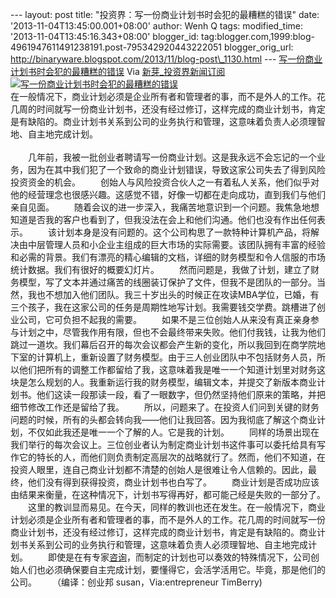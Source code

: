 --- layout: post title: "投资界：写一份商业计划书时会犯的最糟糕的错误"
date: '2013-11-04T13:45:00.001+08:00' author: Wenh Q tags:
modified\_time: '2013-11-04T13:45:16.343+08:00' blogger\_id:
tag:blogger.com,1999:blog-4961947611491238191.post-795342920443222051
blogger\_orig\_url:
http://binaryware.blogspot.com/2013/11/blog-post\_1130.html ---
[写一份商业计划书时会犯的最糟糕的错误](http://news.pedaily.cn/newseed/201311/20131101356539.shtml)
Via [新芽\_投资界新闻订阅](http://www.pedaily.cn/)
[![写一份商业计划书时会犯的最糟糕的错误](http://pic.pedaily.cn/201311/20131101@29298.jpg)](http://news.pedaily.cn/newseed/201311/20131101356539.shtml)\
在一般情况下，商业计划必须是企业所有者和管理者的事，而不是外人的工作。花几周的时间就写一份商业计划书，还没有经过修订，这样完成的商业计划书，肯定是有缺陷的。商业计划书关系到公司的业务执行和管理，这意味着负责人必须理智地、自主地完成计划。\
\
　　几年前，我被一批创业者聘请写一份商业计划。这是我永远不会忘记的一个业务，因为在其中我们犯了一个致命的商业计划错误，导致这家公司失去了得到风险投资资金的机会。
　　创始人与风险投资合伙人之一有着私人关系，他们似乎对他的经营理念也很感兴趣。这感觉不错，好像一切都在走向成功，直到我们与他们亲自见面。
　　随着会议的进一步深入，我痛苦地意识到一个问题。我焦急地想知道是否我的客户也看到了，但我没法在会上和他们沟通。他们也没有作出任何表示。
　　该计划本身是没有问题的。这个公司构思了一款特种计算机产品，将解决由中层管理人员和小企业主组成的巨大市场的实际需要。该团队拥有丰富的经验和必需的背景。我们有漂亮的精心编辑的文档，详细的财务模型和令人信服的市场统计数据。我们有很好的概要幻灯片。
　　然而问题是，我做了计划，建立了财务模型，写了文本并通过痛苦的线圈装订保护了文件，但我不是团队的一部分。当然，我也不想加入他们团队。我三十岁出头的时候正在攻读MBA学位，已婚，有三个孩子，我在这家公司的任务是周期性地写计划。我需要钱交学费。跳槽进了创业公司，它可负担不起我的需要。
　　如果不是三位创始人从来没有真正亲身参与计划之中，尽管我作用有限，但也不会最终带来失败。他们付我钱，让我为他们跳过一道坎。我们幕后召开的每次会议都会产生新的变化，所以我回到在商学院地下室的计算机上，重新设置了财务模型。由于三人创业团队中不包括财务人员，所以他们把所有的调整工作都留给了我，这意味着我是唯一一个知道计划里对财务这块是怎么规划的人。我重新运行我的财务模型，编辑文本，并提交了新版本商业计划书。他们这读一段那读一段，看了一眼数字，但仍然坚持他们原来的策略，并把细节修改工作还是留给了我。
　　所以，问题来了。在投资人们问到关键的财务问题的时候，所有的头都会转向我——他们让我回答。因为我彻底了解这个商业计划，不仅如此我还是唯一一个了解的人。它是我的计划。
　　同样的场景出现在我们举行的每次会议上。三位创业者认为制定商业计划书这件事可以委托给具有写作它的特长的人，而他们则负责制定高层次的战略就行了。然而，他们不知道，在投资人眼里，连自己商业计划都不清楚的创始人是很难让令人信赖的。因此，最终，他们没有得到获得投资，商业计划书也白写了。
　　商业计划是否成功应该由结果来衡量，在这种情况下，计划书写得再好，都可能己经是失败的一部分了。
　　这里的教训显而易见。在今天，同样的教训也还在发生。在一般情况下，商业计划必须是企业所有者和管理者的事，而不是外人的工作。花几周的时间就写一份商业计划书，还没有经过修订，这样完成的商业计划书，肯定是有缺陷的。商业计划书关系到公司的业务执行和管理，这意味着负责人必须理智地、自主地完成计划。
　　即使是在有专家[咨询](http://news.pedaily.cn/industry/%E5%92%A8%E8%AF%A2/)，而制定的计划也可以奏效的特殊情况下，公司创始人们也必须确保要自主完成计划，要懂得它，会活学活用它。毕竟，那是他们的公司。
　　（编译：创业邦 susan，Via:entrepreneur TimBerry)

